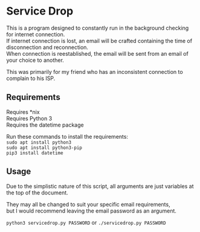# Service Drop
This is a program designed to constantly run in the background checking for internet connection.  
If internet connection is lost, an email will be crafted containing the time of disconnection and reconnection.  
When connection is reestablished, the email will be sent from an email of your choice to another.  

This was primarily for my friend who has an inconsistent connection to complain to his ISP.

## Requirements
Requires *nix  
Requires Python 3  
Requires the datetime package  

Run these commands to install the requirements:  
`sudo apt install python3`  
`sudo apt install python3-pip`  
`pip3 install datetime`  

## Usage
Due to the simplistic nature of this script, all arguments are just variables at the top of the document.

They may all be changed to suit your specific email requirements,  
but I would recommend leaving the email password as an argument.

`python3 servicedrop.py PASSWORD` or `./servicedrop.py PASSWORD`
